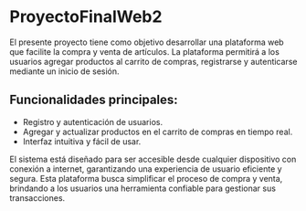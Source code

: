 # ProyectoFinalWeb2

El presente proyecto tiene como objetivo desarrollar una plataforma web que facilite la compra y venta de artículos. La plataforma permitirá a los usuarios agregar productos al carrito de compras, registrarse y autenticarse mediante un inicio de sesión.

## Funcionalidades principales:
- Registro y autenticación de usuarios.
- Agregar y actualizar productos en el carrito de compras en tiempo real.
- Interfaz intuitiva y fácil de usar.

El sistema está diseñado para ser accesible desde cualquier dispositivo con conexión a internet, garantizando una experiencia de usuario eficiente y segura. Esta plataforma busca simplificar el proceso de compra y venta, brindando a los usuarios una herramienta confiable para gestionar sus transacciones.
